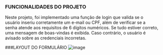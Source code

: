 ### FUNCIONALIDADES DO PROJETO

Neste projeto, foi implementado uma função de login que valida se o usuário inseriu corretamente um e-mail ou CPF, além de verificar se a senha atende aos requisitos de 6 dígitos numéricos. Se tudo estiver correto, uma mensagem de boas-vindas é exibida. Caso contrário, o usuário é avisado sobre as credenciais incorretas. 



###LAYOUT DO FORMULÁRIO 
![image](https://github.com/user-attachments/assets/aaac539a-a627-4027-9d05-e4a0b576a811)
